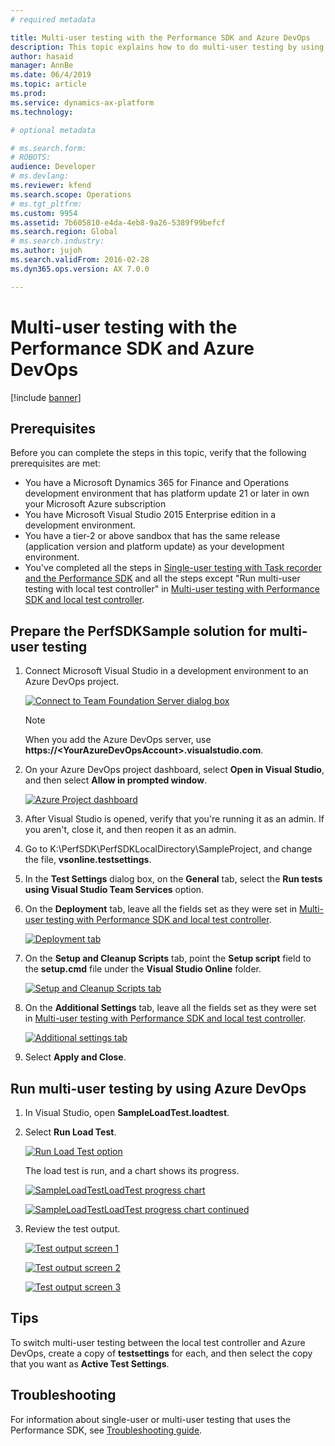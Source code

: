 ```yaml
---
# required metadata

title: Multi-user testing with the Performance SDK and Azure DevOps
description: This topic explains how to do multi-user testing by using the Performance SDK and Microsoft Azure DevOps together with performance test scripts that are generated by using Task recorder. 
author: hasaid
manager: AnnBe
ms.date: 06/4/2019
ms.topic: article
ms.prod: 
ms.service: dynamics-ax-platform
ms.technology: 

# optional metadata

# ms.search.form: 
# ROBOTS: 
audience: Developer
# ms.devlang: 
ms.reviewer: kfend
ms.search.scope: Operations
# ms.tgt_pltfrm: 
ms.custom: 9954
ms.assetid: 7b605810-e4da-4eb8-9a26-5389f99befcf
ms.search.region: Global
# ms.search.industry: 
ms.author: jujoh
ms.search.validFrom: 2016-02-28
ms.dyn365.ops.version: AX 7.0.0

---
```


# Multi-user testing with the Performance SDK and Azure DevOps

[!include [banner](../includes/banner.md)]

## Prerequisites

Before you can complete the steps in this topic, verify that the following prerequisites are met:

- You have a Microsoft Dynamics 365 for Finance and Operations development environment that has platform update 21 or later in own your Microsoft Azure subscription
- You have Microsoft Visual Studio 2015 Enterprise edition in a development environment.
- You have a tier-2 or above sandbox that has the same release (application version and platform update) as your development environment.
- You've completed all the steps in [Single-user testing with Task recorder and the Performance SDK](single-user-test-perf-sdk.md) and all the steps except "Run multi-user testing with local test controller" in [Multi-user testing with Performance SDK and local test controller](multi-user-testing-local-test-controller.md).

## Prepare the PerfSDKSample solution for multi-user testing

1. Connect Microsoft Visual Studio in a development environment to an Azure DevOps project.

    [![Connect to Team Foundation Server dialog box](./media/perfsdk-azuredevops-01.png)](./media/perfsdk-azuredevops-01.png)

    > [!NOTE]
    > When you add the Azure DevOps server, use **https://\<YourAzureDevOpsAccount\>.visualstudio.com**.

2. On your Azure DevOps project dashboard, select **Open in Visual Studio**, and then select **Allow in prompted window**.

    [![Azure Project dashboard](./media/perfsdk-azuredevops-02.png)](./media/perfsdk-azuredevops-02.png)

3. After Visual Studio is opened, verify that you're running it as an admin. If you aren't, close it, and then reopen it as an admin.
4. Go to K:\PerfSDK\PerfSDKLocalDirectory\SampleProject, and change the file, **vsonline.testsettings**.
5. In the **Test Settings** dialog box, on the **General** tab, select the **Run tests using Visual Studio Team Services** option.
6. On the **Deployment** tab, leave all the fields set as they were set in [Multi-user testing with Performance SDK and local test controller](multi-user-testing-local-test-controller.md).

    [![Deployment tab](./media/perfsdk-azuredevops-04.png)](./media/perfsdk-azuredevops-04.png)

7. On the **Setup and Cleanup Scripts** tab, point the **Setup script** field to the **setup.cmd** file under the **Visual Studio Online** folder.

    [![Setup and Cleanup Scripts tab](./media/perfsdk-azuredevops-05.png)](./media/perfsdk-azuredevops-05.png)

8. On the **Additional Settings** tab, leave all the fields set as they were set in [Multi-user testing with Performance SDK and local test controller](multi-user-testing-local-test-controller.md).

    [![Additional settings tab](./media/perfsdk-azuredevops-06.png)](./media/perfsdk-azuredevops-06.png)

9. Select **Apply and Close**.

## Run multi-user testing by using Azure DevOps

1. In Visual Studio, open **SampleLoadTest.loadtest**.
2. Select **Run Load Test**.

    [![Run Load Test option](./media/perfsdk-azuredevops-07.png)](./media/perfsdk-azuredevops-07.png)

    The load test is run, and a chart shows its progress.    
   
   [![SampleLoadTestLoadTest progress chart](./media/perfsdk-azuredevops-08.png)](./media/perfsdk-azuredevops-08.png)

    [![SampleLoadTestLoadTest progress chart continued](./media/perfsdk-azuredevops-09.png)](./media/perfsdk-azuredevops-09.png)

3. Review the test output.

    [![Test output screen 1](./media/perfsdk-azuredevops-10.png)](./media/perfsdk-azuredevops-10.png)

    [![Test output screen 2](./media/perfsdk-azuredevops-11.png)](./media/perfsdk-azuredevops-11.png)

    [![Test output screen 3](./media/perfsdk-azuredevops-12.png)](./media/perfsdk-azuredevops-12.png)

## Tips

To switch multi-user testing between the local test controller and Azure DevOps, create a copy of **testsettings** for each, and then select the copy that you want as **Active Test Settings**.

## Troubleshooting

For information about single-user or multi-user testing that uses the Performance SDK, see [Troubleshooting guide](troubleshoot-perf-sdk-user-testing.md).
